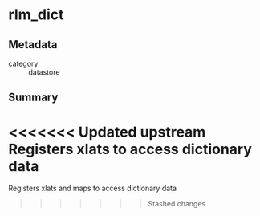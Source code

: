 # rlm_dict
## Metadata
<dl>
  <dt>category</dt><dd>datastore</dd>
</dl>

## Summary
<<<<<<< Updated upstream
Registers xlats to access dictionary data
=======
Registers xlats and maps to access dictionary data
>>>>>>> Stashed changes
